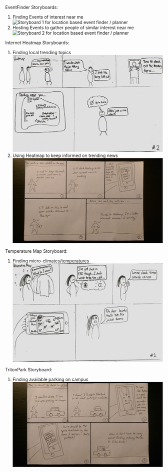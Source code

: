 EventFinder Storyboards:
1. Finding Events of interest near me
![Storyboard 1 for location based event finder / planner](./storyboards/todd_event1.jpg "Finding Events of interest near me")
2. Hosting Events to gather people of similar interest near me
![Storyboard 2 for location based event finder / planner](./storyboards/todd_event2.jpg "Finding Events of interest near me")

Internet Heatmap Storyboards:
1. Finding local trending topics
![Storyboard 1 for news heatmap](./storyboards/albert_heatmap.jpg "Finding trending news near me")
2. Using Heatmap to keep informed on trending news
![Storyboard 2 for news heatmap](./storyboards/sanjeev_heatmap.jpg "Finding trending news near me")
 
Temperature Map Storyboard:
1. Finding micro-climates/temperatures
![Storyboard 1 for temperature map](./storyboards/albert_temperature.jpg "Finding temperatures near me")
  
TritonPark Storyboard:
1. Finding available parking on campus
![Storyboard 1 for parking finder](./storyboards/sanjeev_park.jpg "Finding parking on campus")







